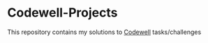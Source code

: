 # Codewell-Projects
This repository contains my solutions to [Codewell](https://www.codewell.cc/) tasks/challenges

